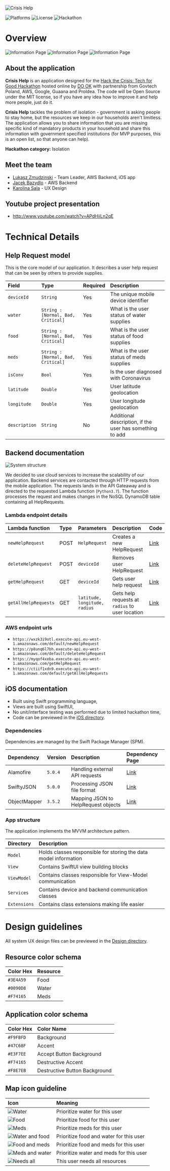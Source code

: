 ![Crisis Help](/Docs/baner.png)

![Platforms](https://img.shields.io/badge/platforms-iOS-lightgrey)
![License](https://img.shields.io/badge/license-MIT-green)
![Hackathon](https://img.shields.io/badge/hackathon-Hack_Crisis-red)

# Overview

![Information Page](/Docs/information_page.gif)
![Information Page](/Docs/send_help_request.gif)
![Information Page](/Docs/filter_requests.gif)

## About the application

**Crisis Help** is an application designed for the [Hack the Crisis: Tech for Good Hackathon](https://www.hackcrisis.com/) hosted online by [DO OK](dook.pro) with partnership from Govtech Poland, AWS, Google, Guaana and ProIdea. The code will be Open Source under the MIT license, so if you have any idea how to improve it and help more people, just do it.

**Crisis Help** tackles the problem of isolation - government is asking people to stay home, but the resources we keep in our households aren't limitless. The application allows you to share information that you are missing specific kind of mandatory products in your household and share this information with government specified institutions (for MVP purposes, this is an open list, so that anyone can help).

**Hackathon category:** Isolation

## Meet the team

- [Lukasz Zmudzinski](https://zmudzinski.me) - Team Leader, AWS Backend, iOS app
- [Jacek Bazydlo](https://www.linkedin.com/in/jacekbazydlo/) - AWS Backend
- [Karolina Sala](https://www.linkedin.com/in/karolina-sala/) - UX Design

## Youtube project presentation

- http://www.youtube.com/watch?v=APdHiiLn2qE

# Technical Details

## Help Request model

This is the core model of our application. It describes a user help request that can be seen by others to provide supplies.

| **Field** | **Type** | **Required** | **Description** |
| :-- | :-- | :-- | :-- |
| `deviceId` | `String` | Yes | The unique mobile device identifier |
| `water` | `String : [Normal, Bad, Critical]` | Yes | What is the user status of water supplies |
| `food` | `String : [Normal, Bad, Critical]` | Yes | What is the user status of food supplies |
| `meds` | `String : [Normal, Bad, Critical]` | Yes | What is the user status of meds supplies |
| `isConv` | `Bool` | Yes | Is the user diagnosed with Coronavirus |
| `latitude` | `Double` | Yes | User latitude geolocation |
| `longitude` | `Double` | Yes | User longitude geolocation |
| `description` | `String` | No | Additional description,  if the user has something to add |

## Backend documentation

![System structure](/Docs/system_structure.png)

We decided to use cloud services to increase the scalability of our application. Backend services are contacted through HTTP requests from the mobile application. The requests lands in the API Gateaway and is directed to the requested Lambda function (`Python3.7`). The function processes the request and makes changes in the NoSQL DynamoDB table containing all HelpRequests.

### Lambda endpoint details

| **Lambda function** | **Type** | **Parameters** | **Description** | **Code** |
| :-- | :-- | :-- | :-- | :-- |
| `newHelpRequest` | POST | `HelpRequest` | Creates a new HelpRequest | [Link](https://github.com/lukzmu/hackcrisis2020/blob/master/Backend/newHelpRequest.py) |
| `deleteHelpRequest` | POST | `deviceId` | Removes user HelpRequest | [Link](https://github.com/lukzmu/hackcrisis2020/blob/master/Backend/deleteHelpRequest.py) |
| `getHelpRequest` | GET | `deviceId` | Gets user help request | [Link](https://github.com/lukzmu/hackcrisis2020/blob/master/Backend/getHelpRequest.py) |
| `getAllHelpRequests` | GET | `latitude, longitude, radius` | Gets help requests at `radius` to user location | [Link](https://github.com/lukzmu/hackcrisis2020/blob/master/Backend/getAllHelpRequests.py) |

### AWS endpoint urls

- `https://wxzk3i9otl.execute-api.eu-west-1.amazonaws.com/default/newHelpRequest`
- `https://p8unq6l7bh.execute-api.eu-west-1.amazonaws.com/default/deleteHelpRequest`
- `https://myqof4xeba.execute-api.eu-west-1.amazonaws.com/getHelpRequest`
- `https://ctiif1xdn9.execute-api.eu-west-1.amazonaws.com/default/getAllHelpRequests`

## iOS documentation

- Built using Swift programming language,
- Views are built using SwiftUI,
- No unit/interface testing was performed due to limited hackathon time,
- Code can be previewed in the [iOS directory](https://github.com/lukzmu/hackcrisis2020/tree/master/iOS).

### Dependencies
Dependencies are managed by the Swift Package Manager (SPM).

| **Dependency** | **Version** | **Description** | **Dependency Page** |
| :-- | :-- | :-- | :-- |
| Alamofire | `5.0.4` | Handling external API requests | [Link](https://github.com/Alamofire/Alamofire) |
| SwiftyJSON | `5.0.0` | Processing JSON file format | [Link](https://github.com/SwiftyJSON/SwiftyJSON) |
| ObjectMapper | `3.5.2` | Mapping JSON to HelpRequest objects | [Link](https://github.com/tristanhimmelman/ObjectMapper) |

### App structure
The application implements the MVVM architecture pattern.

| **Directory** | **Description** |
| :-- | :-- |
| `Model` | Holds classes responsible for storing the data model information |
| `View` | Contains SwiftUI view building blocks |
| `ViewModel` | Contains classes responsible for View-Model communication |
| `Services` | Contains device and backend communication classes |
| `Extensions` | Contains class extensions making life easier |

# Design guidelines

All system UX design files can be previewed in the [Design directory](https://github.com/lukzmu/hackcrisis2020/tree/master/Design).

## Resource color schema

| **Color Hex** | **Resource** | 
| :-- | :-- |
| `#3E4A59` | Food | 
| `#0090D8` | Water | 
| `#F74165` | Meds | 

## Application color schema

| **Color Hex** | **Color Name** | 
| :-- | :-- |
| `#F9FBFD` | Background |
| `#47C68F` | Accent | 
| `#E3F7EE` | Accept Button Background | 
| `#F74165` | Destructive Accent | 
| `#F8E7EB` | Destructive Button Background | 

## Map icon guideline

| **Icon** | **Meaning** |
| :-- | :-- |
| ![Water](https://github.com/lukzmu/hackcrisis2020/tree/master/iOS/CrisisHelp/CrisisHelp/Assets.xcassets/pinWater.imageset/pinWater_1x.png) | Prioritize water for this user |
| ![Food](https://github.com/lukzmu/hackcrisis2020/tree/master/iOS/CrisisHelp/CrisisHelp/Assets.xcassets/pinFood.imageset/pinFood_1x.png) | Prioritize food for this user |
| ![Meds](https://github.com/lukzmu/hackcrisis2020/tree/master/iOS/CrisisHelp/CrisisHelp/Assets.xcassets/pinMeds.imageset/pinMeds_1x.png) | Prioritize meds for this user |
| ![Water and food](https://github.com/lukzmu/hackcrisis2020/tree/master/iOS/CrisisHelp/CrisisHelp/Assets.xcassets/pinWaterFood.imageset/pinWaterFood_1x.png) | Prioritize food and water for this user |
| ![Food and meds](https://github.com/lukzmu/hackcrisis2020/tree/master/iOS/CrisisHelp/CrisisHelp/Assets.xcassets/pinFoodMeds.imageset/pinFoodMeds_1x.png) | Prioritize food and meds for this user |
| ![Meds and water](https://github.com/lukzmu/hackcrisis2020/tree/master/iOS/CrisisHelp/CrisisHelp/Assets.xcassets/pinWaterMeds.imageset/pinWaterMeds_1x.png) | Prioritize water and meds for this user |
| ![Needs all](https://github.com/lukzmu/hackcrisis2020/tree/master/iOS/CrisisHelp/CrisisHelp/Assets.xcassets/pinAll.imageset/pinAll_1x.png) | This user needs all resources |
